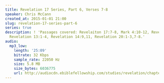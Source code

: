 ```yaml
---
title: Revelation 17 Series, Part 6, Verses 7-8
speaker: Chris McCann
created_at: 2015-01-01 21:00
slug: revelation-17-series-part-6
series: true
description: ! 'Passages covered: Revelaiton 17:7-8, Mark 4:10-12, Revelation 11:7,
  Revelation 13:1-4, Revelation 14:9,11, Revelation 20:1-3,7-8.'
audio:
  mp3_low:
    length: '25:09'
    bitrate: 32 Kbps
    sample_rate: 22050 Hz
    size: 5.8 MB
    size_bytes: 6036775
    url: http://audiocdn.ebiblefellowship.com/studies/revelation/chapter-17/2015.01.01_McCann_-_Revelation_17_Series_Part_6.mp3
---
```

